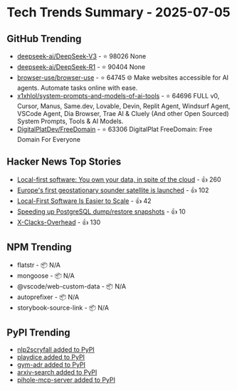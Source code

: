 # Tech Trends Summary - 2025-07-05

## GitHub Trending
- [deepseek-ai/DeepSeek-V3](https://github.com/deepseek-ai/DeepSeek-V3) - ⭐ 98026
  None
- [deepseek-ai/DeepSeek-R1](https://github.com/deepseek-ai/DeepSeek-R1) - ⭐ 90404
  None
- [browser-use/browser-use](https://github.com/browser-use/browser-use) - ⭐ 64745
  🌐 Make websites accessible for AI agents. Automate tasks online with ease.
- [x1xhlol/system-prompts-and-models-of-ai-tools](https://github.com/x1xhlol/system-prompts-and-models-of-ai-tools) - ⭐ 64696
  FULL v0, Cursor, Manus, Same.dev, Lovable, Devin, Replit Agent, Windsurf Agent, VSCode Agent, Dia Browser, Trae AI & Cluely (And other Open Sourced) System Prompts, Tools & AI Models.
- [DigitalPlatDev/FreeDomain](https://github.com/DigitalPlatDev/FreeDomain) - ⭐ 63306
  DigitalPlat FreeDomain: Free Domain For Everyone

## Hacker News Top Stories
- [Local-first software: You own your data, in spite of the cloud](https://www.inkandswitch.com/essay/local-first/) - 👍 260
- [Europe's first geostationary sounder satellite is launched](https://www.eumetsat.int/europes-first-geostationary-sounder-satellite-launched) - 👍 102
- [Local-First Software Is Easier to Scale](https://elijahpotter.dev/articles/local-first_software_is_easier_to_scale) - 👍 42
- [Speeding up PostgreSQL dump/restore snapshots](https://xata.io/blog/behind-the-scenes-speeding-up-pgstream-snapshots-for-postgresql) - 👍 10
- [X-Clacks-Overhead](https://xclacksoverhead.org/home/about) - 👍 130

## NPM Trending
- flatstr - 📦 N/A
- mongoose - 📦 N/A
- @vscode/web-custom-data - 📦 N/A
- autoprefixer - 📦 N/A
- storybook-source-link - 📦 N/A

## PyPI Trending
- [nlp2scryfall added to PyPI](https://pypi.org/project/nlp2scryfall/)
- [playdice added to PyPI](https://pypi.org/project/playdice/)
- [gym-adr added to PyPI](https://pypi.org/project/gym-adr/)
- [arxiv-search added to PyPI](https://pypi.org/project/arxiv-search/)
- [pihole-mcp-server added to PyPI](https://pypi.org/project/pihole-mcp-server/)
